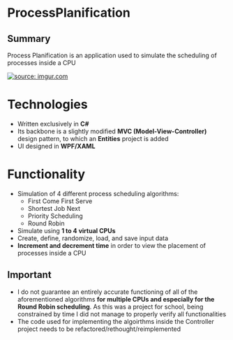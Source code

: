# ProcessPlanification

## Summary

 Process Planification is an application used to simulate the scheduling of processes inside a CPU
 
<a href="https://imgur.com/m6Pjvqw"><img src="https://i.imgur.com/m6Pjvqw.png" title="source: imgur.com" /></a>

# Technologies
- Written exclusively in **C#**
- Its backbone is a slightly modified **MVC (Model-View-Controller)** design pattern, to which an **Entities** project is added
- UI designed in **WPF/XAML**

# Functionality

- Simulation of 4 different process scheduling algorithms: 
	- First Come First Serve
	- Shortest Job Next
	- Priority Scheduling
	- Round Robin
- Simulate using **1 to 4 virtual CPUs**
- Create, define, randomize, load, and save input data
- **Increment and decrement time** in order to view the placement of processes inside a CPU

## Important
- I do not guarantee an entirely accurate functioning of all of the aforementioned algorithms **for multiple CPUs and especially for the Round Robin scheduling**. As this was a project for school, being constrained by time I did not manage to properly verify all functionalities
- The code used for implementing the algoirthms inside the Controller project needs to be refactored/rethought/reimplemented

<!--stackedit_data:
eyJoaXN0b3J5IjpbLTExMDEyMDAwODUsMTQ4NDA3MTM5Nl19
-->